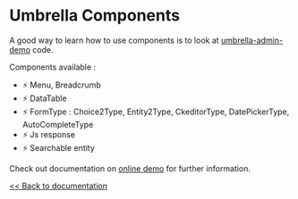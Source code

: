 # Umbrella Components
A good way to learn how to use components is to look at [umbrella-admin-demo](https://github.com/acantepie/umbrella-admin-demo) code.

Components available :
- ⚡ Menu, Breadcrumb
- ⚡ DataTable
- ⚡ FormType : Choice2Type, Entity2Type, CkeditorType, DatePickerType, AutoCompleteType
- ⚡ Js response
- ⚡ Searchable entity

Check out documentation on [online demo](https://umbrella-corp.dev/admin) for further information.

[<< Back to documentation](/docs)